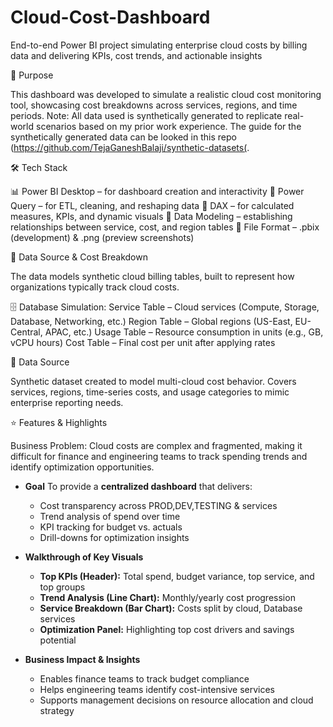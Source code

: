 # Cloud-Cost-Dashboard
End-to-end Power BI project simulating enterprise cloud costs by billing data and delivering KPIs, cost trends, and actionable insights

📌 Purpose

This dashboard was developed to simulate a realistic cloud cost monitoring tool, showcasing cost breakdowns across services, regions, and time periods.
Note: All data used is synthetically generated to replicate real-world scenarios based on my prior work experience. The guide for the synthetically generated data can be looked in this repo (https://github.com/TejaGaneshBalaji/synthetic-datasets(.

🛠 Tech Stack

📊 Power BI Desktop – for dashboard creation and interactivity
📂 Power Query – for ETL, cleaning, and reshaping data
🧮 DAX – for calculated measures, KPIs, and dynamic visuals
📝 Data Modeling – establishing relationships between service, cost, and region tables
📁 File Format – .pbix (development) & .png (preview screenshots)

📂 Data Source & Cost Breakdown

The data models synthetic cloud billing tables, built to represent how organizations typically track cloud costs.

🗄 Database Simulation:
Service Table – Cloud services (Compute, Storage, Database, Networking, etc.)
Region Table – Global regions (US-East, EU-Central, APAC, etc.)
Usage Table – Resource consumption in units (e.g., GB, vCPU hours)
Cost Table – Final cost per unit after applying rates

📂 Data Source

Synthetic dataset created to model multi-cloud cost behavior.
Covers services, regions, time-series costs, and usage categories to mimic enterprise reporting needs.

⭐ Features & Highlights

Business Problem:
Cloud costs are complex and fragmented, making it difficult for finance and engineering teams to track spending trends and identify optimization opportunities.

* **Goal**
  To provide a **centralized dashboard** that delivers:

  * Cost transparency across PROD,DEV,TESTING & services
  * Trend analysis of spend over time
  * KPI tracking for budget vs. actuals
  * Drill-downs for optimization insights

* **Walkthrough of Key Visuals**

  * **Top KPIs (Header):** Total spend, budget variance, top service, and top groups
  * **Trend Analysis (Line Chart):** Monthly/yearly cost progression
  * **Service Breakdown (Bar Chart):** Costs split by cloud, Database services
  * **Optimization Panel:** Highlighting top cost drivers and savings potential

* **Business Impact & Insights**

  * Enables finance teams to track budget compliance
  * Helps engineering teams identify cost-intensive services
  * Supports management decisions on resource allocation and cloud strategy


